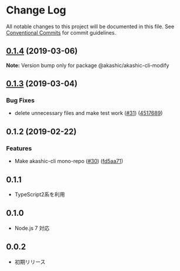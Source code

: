 # Change Log

All notable changes to this project will be documented in this file.
See [Conventional Commits](https://conventionalcommits.org) for commit guidelines.

## [0.1.4](https://github-com-akashic-cli/akashic-games/akashic-cli/compare/@akashic/akashic-cli-modify@0.1.3...@akashic/akashic-cli-modify@0.1.4) (2019-03-06)

**Note:** Version bump only for package @akashic/akashic-cli-modify





## [0.1.3](https://github-com-akashic-cli/akashic-games/akashic-cli/compare/@akashic/akashic-cli-modify@0.1.2...@akashic/akashic-cli-modify@0.1.3) (2019-03-04)


### Bug Fixes

* delete unnecessary files and make test work ([#31](https://github-com-akashic-cli/akashic-games/akashic-cli/issues/31)) ([4517689](https://github-com-akashic-cli/akashic-games/akashic-cli/commit/4517689))





## 0.1.2 (2019-02-22)


### Features

* Make akashic-cli mono-repo ([#30](https://github-com-akashic-cli/akashic-games/akashic-cli/issues/30)) ([fd5aa71](https://github-com-akashic-cli/akashic-games/akashic-cli/commit/fd5aa71))





## 0.1.1
* TypeScript2系を利用

## 0.1.0
* Node.js 7 対応

## 0.0.2
* 初期リリース

